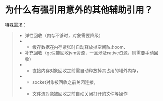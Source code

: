 
# 为什么有强引用意外的其他辅助引用？
特殊需求：
> - 弹性回收（内存不够时，对象需要降级）
> - - 缓存数据在内存紧张时自动释放掉空间防止oom、
> - 补充回收（gc只能回收jvm资源，一旦涉及native资源，则需要手动回收）
> - - 直接内存对象回收之前需自动释放掉其占用的堆外内存，
> - - socket对象被回收之前关闭连接，
> - - 文件流对象被回收之前自动关闭打开的文件等操作
